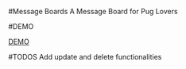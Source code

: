 #Message Boards
A Message Board for Pug Lovers

#DEMO

[DEMO](https://guarded-castle-75669.herokuapp.com/)

#TODOS
Add update and delete functionalities
